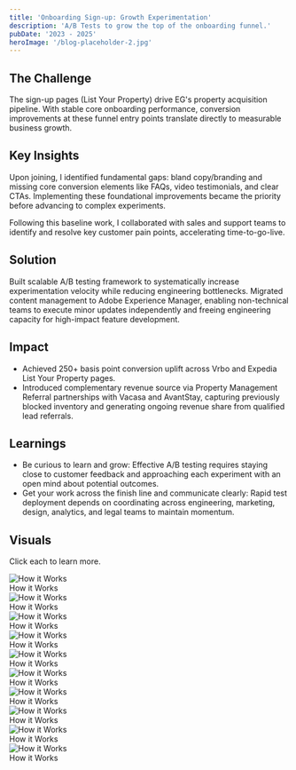 ```yaml
---
title: 'Onboarding Sign-up: Growth Experimentation'
description: 'A/B Tests to grow the top of the onboarding funnel.'
pubDate: '2023 - 2025'
heroImage: '/blog-placeholder-2.jpg'
---
```


## The Challenge
The sign-up pages (List Your Property) drive EG's property acquisition pipeline. With stable core onboarding performance, conversion improvements at these funnel entry points translate directly to measurable business growth.

## Key Insights
Upon joining, I identified fundamental gaps: bland copy/branding and missing core conversion elements like FAQs, video testimonials, and clear CTAs. Implementing these foundational improvements became the priority before advancing to complex experiments.

Following this baseline work, I collaborated with sales and support teams to identify and resolve key customer pain points, accelerating time-to-go-live. 



## Solution
Built scalable A/B testing framework to systematically increase experimentation velocity while reducing engineering bottlenecks. Migrated content management to Adobe Experience Manager, enabling non-technical teams to execute minor updates independently and freeing engineering capacity for high-impact feature development.

## Impact
- Achieved 250+ basis point conversion uplift across Vrbo and Expedia List Your Property pages.
- Introduced complementary revenue source via Property Management Referral partnerships with Vacasa and AvantStay, capturing previously blocked inventory and generating ongoing revenue share from qualified lead referrals.


## Learnings
- Be curious to learn and grow: Effective A/B testing requires staying close to customer feedback and approaching each experiment with an open mind about potential outcomes.
- Get your work across the finish line and communicate clearly: Rapid test deployment depends on coordinating across engineering, marketing, design, analytics, and legal teams to maintain momentum.


## Visuals
Click each to learn more. 
<div class="visual-map">
  <div class="visual-item" data-description="This diagram shows the step-by-step process of how our property onboarding system works. It illustrates the journey from initial sign-up through to property activation, highlighting key touchpoints and decision nodes along the way.">
    <img src="/hiw.png" alt="How it Works" />
    <div class="visual-overlay">How it Works</div>
  </div>
  <div class="visual-item" data-description="A detailed view of our onboarding workflow, showcasing the intuitive interface and streamlined process we've developed to make property listing as simple as possible for new hosts.">
    <img src="/hiw.png" alt="How it Works" />
    <div class="visual-overlay">How it Works</div>
  </div>
  <div class="visual-item" data-description="Visual representation of our property verification system, demonstrating the multiple layers of validation we use to ensure quality listings and maintain trust in our platform.">
    <img src="/hiw.png" alt="How it Works" />
    <div class="visual-overlay">How it Works</div>
  </div>
  <div class="visual-item" data-description="Overview of the host dashboard, showing key metrics and management tools that property owners use to maintain their listings and track performance.">
    <img src="/hiw.png" alt="How it Works" />
    <div class="visual-overlay">How it Works</div>
  </div>
  <div class="visual-item" data-description="Illustration of our payment processing system, highlighting the secure and efficient way we handle transactions between guests and hosts.">
    <img src="/hiw.png" alt="How it Works" />
    <div class="visual-overlay">How it Works</div>
  </div>
  <div class="visual-item" data-description="Breakdown of our customer support infrastructure, showing how we provide assistance at every stage of the property listing process.">
    <img src="/hiw.png" alt="How it Works" />
    <div class="visual-overlay">How it Works</div>
  </div>
  <div class="visual-item" data-description="Visualization of our property optimization suggestions, demonstrating how we help hosts improve their listings for better visibility and booking rates.">
    <img src="/hiw.png" alt="How it Works" />
    <div class="visual-overlay">How it Works</div>
  </div>
  <div class="visual-item" data-description="Overview of our market analysis tools, showing how we provide hosts with valuable insights about their local market and competition.">
    <img src="/hiw.png" alt="How it Works" />
    <div class="visual-overlay">How it Works</div>
  </div>
  <div class="visual-item" data-description="Illustration of our booking management system, highlighting the tools hosts use to manage their calendar, rates, and availability.">
    <img src="/hiw.png" alt="How it Works" />
    <div class="visual-overlay">How it Works</div>
  </div>
  <div class="visual-item" data-description="Detailed view of our analytics dashboard, showing how hosts can track their performance metrics and make data-driven decisions.">
    <img src="/hiw.png" alt="How it Works" />
    <div class="visual-overlay">How it Works</div>
  </div>
</div>
